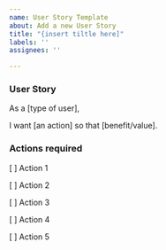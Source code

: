 ```yaml
---
name: User Story Template
about: Add a new User Story
title: "{insert tiltle here]"
labels: ''
assignees: ''

---
```


### User Story 
As a [type of user],

I want [an action] 
so that [benefit/value].

### Actions required

[ ] Action 1

[ ] Action 2

[ ] Action 3

[ ] Action 4

[ ] Action 5
